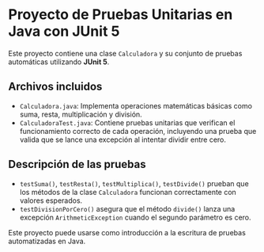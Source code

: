 # Proyecto de Pruebas Unitarias en Java con JUnit 5

Este proyecto contiene una clase `Calculadora` y su conjunto de pruebas automáticas utilizando **JUnit 5**.

## Archivos incluidos

- `Calculadora.java`: Implementa operaciones matemáticas básicas como suma, resta, multiplicación y división.
- `CalculadoraTest.java`: Contiene pruebas unitarias que verifican el funcionamiento correcto de cada operación, incluyendo una prueba que valida que se lance una excepción al intentar dividir entre cero.

## Descripción de las pruebas

- `testSuma()`, `testResta()`, `testMultiplica()`, `testDivide()` prueban que los métodos de la clase `Calculadora` funcionan correctamente con valores esperados.
- `testDivisionPorCero()` asegura que el método `divide()` lanza una excepción `ArithmeticException` cuando el segundo parámetro es cero.

Este proyecto puede usarse como introducción a la escritura de pruebas automatizadas en Java.
